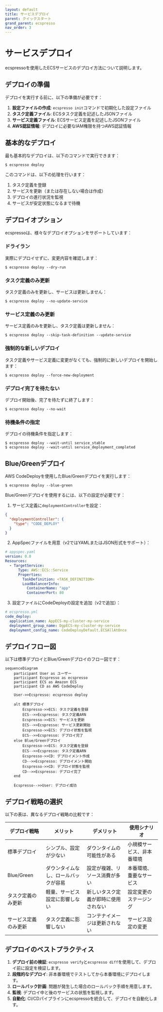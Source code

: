 ```yaml
---
layout: default
title: サービスデプロイ
parent: クイックスタート
grand_parent: ecspresso
nav_order: 3
---
```


# サービスデプロイ

ecspressoを使用したECSサービスのデプロイ方法について説明します。

## デプロイの準備

デプロイを実行する前に、以下の準備が必要です：

1. **設定ファイルの作成**: `ecspresso init`コマンドで初期化した設定ファイル
2. **タスク定義ファイル**: ECSタスク定義を記述したJSONファイル
3. **サービス定義ファイル**: ECSサービス定義を記述したJSONファイル
4. **AWS認証情報**: デプロイに必要なIAM権限を持つAWS認証情報

## 基本的なデプロイ

最も基本的なデプロイは、以下のコマンドで実行できます：

```console
$ ecspresso deploy
```

このコマンドは、以下の処理を行います：

1. タスク定義を登録
2. サービスを更新（または存在しない場合は作成）
3. デプロイの進行状況を監視
4. サービスが安定状態になるまで待機

## デプロイオプション

ecspressoは、様々なデプロイオプションをサポートしています：

### ドライラン

実際にデプロイせずに、変更内容を確認します：

```console
$ ecspresso deploy --dry-run
```

### タスク定義のみ更新

タスク定義のみを更新し、サービスは更新しません：

```console
$ ecspresso deploy --no-update-service
```

### サービス定義のみ更新

サービス定義のみを更新し、タスク定義は更新しません：

```console
$ ecspresso deploy --skip-task-definition --update-service
```

### 強制的な新しいデプロイ

タスク定義やサービス定義に変更がなくても、強制的に新しいデプロイを開始します：

```console
$ ecspresso deploy --force-new-deployment
```

### デプロイ完了を待たない

デプロイ開始後、完了を待たずに終了します：

```console
$ ecspresso deploy --no-wait
```

### 待機条件の指定

デプロイの待機条件を指定します：

```console
$ ecspresso deploy --wait-until service_stable
$ ecspresso deploy --wait-until service_deployment_completed
```

## Blue/Greenデプロイ

AWS CodeDeployを使用したBlue/Greenデプロイを実行します：

```console
$ ecspresso deploy --blue-green
```

Blue/Greenデプロイを使用するには、以下の設定が必要です：

1. サービス定義に`deploymentController`を設定：

```json
{
  "deploymentController": {
    "type": "CODE_DEPLOY"
  }
}
```

2. AppSpecファイルを用意（v2ではYAMLまたはJSON形式をサポート）：

```yaml
# appspec.yaml
version: 0.0
Resources:
  - TargetService:
      Type: AWS::ECS::Service
      Properties:
        TaskDefinition: <TASK_DEFINITION>
        LoadBalancerInfo:
          ContainerName: "app"
          ContainerPort: 80
```

3. 設定ファイルにCodeDeployの設定を追加（v2で追加）：

```yaml
# ecspresso.yml
code_deploy:
  application_name: AppECS-my-cluster-my-service
  deployment_group_name: DgpECS-my-cluster-my-service
  deployment_config_name: CodeDeployDefault.ECSAllAtOnce
```

## デプロイフロー図

以下は標準デプロイとBlue/Greenデプロイのフロー図です：

```mermaid
sequenceDiagram
    participant User as ユーザー
    participant Ecspresso as ecspresso
    participant ECS as Amazon ECS
    participant CD as AWS CodeDeploy
    
    User->>Ecspresso: ecspresso deploy
    
    alt 標準デプロイ
        Ecspresso->>ECS: タスク定義を登録
        ECS-->>Ecspresso: タスク定義ARN
        Ecspresso->>ECS: サービスを更新
        ECS-->>Ecspresso: サービス更新開始
        Ecspresso->>ECS: デプロイ状態を監視
        ECS-->>Ecspresso: デプロイ完了
    else Blue/Greenデプロイ
        Ecspresso->>ECS: タスク定義を登録
        ECS-->>Ecspresso: タスク定義ARN
        Ecspresso->>CD: デプロイメント作成
        CD-->>Ecspresso: デプロイメント開始
        Ecspresso->>CD: デプロイ状態を監視
        CD-->>Ecspresso: デプロイ完了
    end
    
    Ecspresso-->>User: デプロイ成功
```

## デプロイ戦略の選択

以下の表は、異なるデプロイ戦略の比較です：

| デプロイ戦略 | メリット | デメリット | 使用シナリオ |
|------------|---------|-----------|------------|
| 標準デプロイ | シンプル、設定が少ない | ダウンタイムの可能性がある | 小規模サービス、非本番環境 |
| Blue/Green | ダウンタイムなし、ロールバックが容易 | 設定が複雑、リソース消費が多い | 本番環境、重要なサービス |
| タスク定義のみ更新 | 軽量、サービス設定に影響しない | 新しいタスク定義が即時に使用されない | 設定変更のステージング |
| サービス定義のみ更新 | タスク定義に影響しない | コンテナイメージは更新されない | サービス設定の変更 |

## デプロイのベストプラクティス

1. **デプロイ前の検証**: `ecspresso verify`と`ecspresso diff`を使用して、デプロイ前に設定を検証します。
2. **段階的なデプロイ**: 非本番環境でテストしてから本番環境にデプロイします。
3. **ロールバック計画**: 問題が発生した場合のロールバック手順を用意します。
4. **監視**: デプロイ中と後のサービスの状態を監視します。
5. **自動化**: CI/CDパイプラインにecspressoを統合して、デプロイを自動化します。
